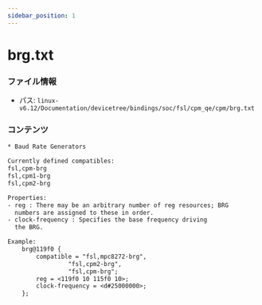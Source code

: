 ```yaml
---
sidebar_position: 1
---
```

# brg.txt

### ファイル情報

- パス: `linux-v6.12/Documentation/devicetree/bindings/soc/fsl/cpm_qe/cpm/brg.txt`

### コンテンツ

```txt
* Baud Rate Generators

Currently defined compatibles:
fsl,cpm-brg
fsl,cpm1-brg
fsl,cpm2-brg

Properties:
- reg : There may be an arbitrary number of reg resources; BRG
  numbers are assigned to these in order.
- clock-frequency : Specifies the base frequency driving
  the BRG.

Example:
	brg@119f0 {
		compatible = "fsl,mpc8272-brg",
			     "fsl,cpm2-brg",
			     "fsl,cpm-brg";
		reg = <119f0 10 115f0 10>;
		clock-frequency = <d#25000000>;
	};

```

